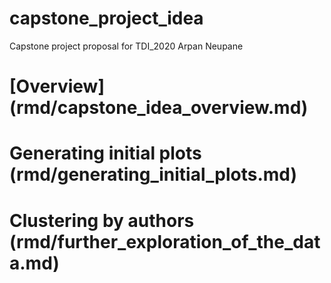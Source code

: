 # capstone_project_idea
Capstone project proposal for TDI_2020
Arpan Neupane

# [Overview] (rmd/capstone_idea_overview.md)

# Generating initial plots (rmd/generating_initial_plots.md)

# Clustering by authors (rmd/further_exploration_of_the_data.md)